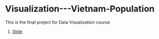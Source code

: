 # Visualization---Vietnam-Population
This is the final project for Data Visualization course

1. [Slide](https://docs.google.com/presentation/d/1iF8IluzbqEJLVe6b3MhfThEvvCubXAOjJR-lFJqfw8g/edit#slide=id.p)
